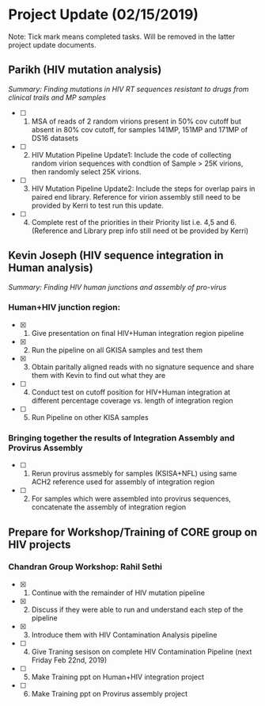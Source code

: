 # **Project Update (02/15/2019)**
Note: Tick mark means completed tasks. Will be removed in the latter project update documents.
## Parikh (HIV mutation analysis)
*Summary: Finding mutations in  HIV RT sequences resistant to drugs from clinical trails and MP samples*
- [ ] 1. MSA of reads of 2 random virions present in 50% cov cutoff but absent in 80% cov cutoff, for samples 141MP, 151MP and 171MP of DS16 datasets
- [ ] 2. HIV Mutation Pipeline Update1: Include the code of collecting random virion sequences with condtion of Sample > 25K virions, then randomly select 25K virions.
- [ ] 3. HIV Mutation Pipeline Update2: Include the steps for overlap pairs in paired end library. Reference for virion assembly still need to be provided by Kerri to test run this update.
- [ ] 4. Complete rest of the priorities in their Priority list i.e. 4,5 and 6. (Reference and Library prep info still need ot be provided by Kerri)

## Kevin Joseph (HIV sequence integration in Human analysis)
*Summary: Finding HIV human junctions and assembly of pro-virus*

### Human+HIV junction region:

- [x] 1. Give presentation on final HIV+Human integration region pipeline
- [x] 2. Run the pipeline on all GKISA samples and test them
- [x] 3. Obtain paritally aligned reads with no signature sequence and share them with Kevin to find out what they are
- [ ] 4. Conduct test on cutoff position for HIV+Human integration at different percentage coverage vs. length of integration region
- [ ] 5. Run Pipeline on other KISA samples

### Bringing together the results of Integration Assembly and Provirus Assembly

- [ ] 1. Rerun provirus assmebly for samples (KSISA+NFL) using same ACH2 reference used for assembly of integration region
- [ ] 2. For samples which were assembled into provirus sequences, concatenate the assembly of integration region


## Prepare for Workshop/Training of CORE group on HIV projects

### Chandran Group Workshop: Rahil Sethi
- [x] 1. Continue with the remainder of HIV mutation pipeline
- [x] 2. Discuss if they were able to run and understand each step of the pipeline
- [x] 3. Introduce them with HIV Contamination Analysis pipeline
- [ ] 4. Give Traning sesison on complete HIV Contamination Pipeline (next Friday Feb 22nd, 2019)
- [ ] 5. Make Training ppt on Human+HIV integration project
- [ ] 6. Make Training ppt on  Provirus assembly project
